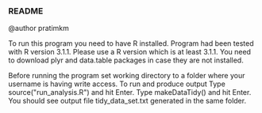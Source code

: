 ### README

@author pratimkm

To run this program you need to have R installed. Program had been tested with R version 3.1.1. Please use a R version which is at least 3.1.1. You need to download plyr and data.table packages in case they are not installed.

Before running the program set working directory to a folder where your username is having write access.
To run and produce output 
             Type source("run_analysis.R") and hit Enter.
             Type makeDataTidy() and hit Enter.
             You should see output file tidy_data_set.txt generated in the same folder.

